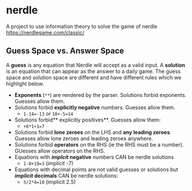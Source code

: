 # nerdle
A project to use information theory to solve the game of nerdle
https://nerdlegame.com/classic/

## Guess Space vs. Answer Space

A **guess** is any equation that Nerdle will accept as a valid input. A **solution** is an equation that can appear as the answer to a daily game. The guess space and solution space are different and have different rules which we highlight below.

- **Exponents** (`**`) are rendered by the parser. Solutions forbid exponents. Guesses allow them.
- Solutions forbid **explicitly negative** numbers. Guesses allow them.
  - `1-14=-13` or `10+-5=14`
- Solutions forbid** explicitly positives**. Guesses allow them:
  - `+6*1+1=7`
- Solutions forbid **lone zeroes** on the LHS and **any leading zeroes**. Guesses allow lone zeroes and leading zeroes anywhere.
- Solutions forbid **operators** on the RHS (ie the RHS must be a number). GUesses allow operators on the RHS.
- Equations with ***implcit* negative** numbers CAN be nerdle solutions
  - `1-8+10=3` (implicit -7)
- Equations with decimal points are not valid guesses or solutions but ***implicit* decimals** CAN be nerdle solutions: 
  - `5/2*4=10` (implicit 2.5)
